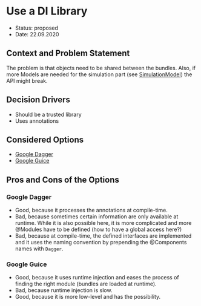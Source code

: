 # Use a DI Library

* Status: proposed
* Date: 22.09.2020

## Context and Problem Statement

The problem is that objects need to be shared between the bundles. Also, if more Models are needed for the simulation part (see [SimulationModel](../../bundles/org.palladiosimulator.analyzer.slingshot/src/org/palaldiosimulator/analyzer/slingshot/simulation/api/SimulationModel.java)) the API might break.

## Decision Drivers

* Should be a trusted library
* Uses annotations

## Considered Options

* [Google Dagger](https://github.com/google/dagger)
* [Google Guice](https://github.com/google/guice)

## Pros and Cons of the Options

### Google Dagger

* Good, because it processes the annotations at compile-time.
* Bad, because sometimes certain information are only available at runtime. While it is also possible here, it is more complicated and more @Modules have to be defined (how to have a global access here?)
* Bad, because at compile-time, the defined interfaces are implemented and it uses the naming convention by prepending the @Components names with `Dagger`.

### Google Guice

* Good, because it uses runtime injection and eases the process of finding the right module (bundles are loaded at runtime).
* Bad, because runtime injection is slow.
* Good, because it is more low-level and has the possibility.